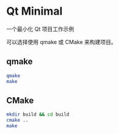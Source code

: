 # Qt Minimal

一个最小化 Qt 项目工作示例

可以选择使用 qmake 或 CMake 来构建项目。

## qmake

```bash
qmake
make
```

## CMake

```bash
mkdir build && cd build
cmake ..
make
```
